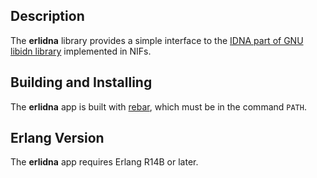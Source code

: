 ## Description

The **erlidna** library provides a simple interface to the [IDNA part of GNU libidn library](http://www.gnu.org/software/libidn/reference/libidn-idna.html) implemented in NIFs.

## Building and Installing

The **erlidna** app is built with [rebar](https://github.com/basho/rebar), which must be in the command `PATH`.

## Erlang Version

The **erlidna** app requires Erlang R14B or later.

